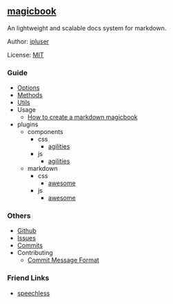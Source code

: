 ## [magicbook](#)
An lightweight and scalable docs system for markdown.

Author: [ipluser](https://github.com/ipluser)

License: [MIT](https://github.com/ipluser/magicbook/blob/gh-pages/LICENSE)

### Guide
- [Options](#public/doc/options.md)
- [Methods](#public/doc/methods.md)
- [Utils](#public/doc/utils.md)
- Usage
	- [How to create a markdown magicbook](#public/doc/usage/markdown.md)
- plugins
	- components
		- css
			- [agilities](#public/doc/plugins/components/css/agilities.md)
		- js
			- [agilities](#public/doc/plugins/components/js/agilities.md)
	- markdown
		- css
			- [awesome](#public/doc/plugins/markdown/css/awesome.md)
		- js
			- [awesome](#public/doc/plugins/markdown/js/awesome.md)

### Others
- [Github](https://github.com/ipluser/magicbook)
- [Issues](https://github.com/ipluser/magicbook/issues)
- [Commits](https://github.com/ipluser/magicbook/commits/gh-pages)
- Contributing
	- [Commit Message Format](https://github.com/angular/angular.js/blob/master/CONTRIBUTING.md#commit-message-format)

### Friend Links
- [speechless](http://ipluser.github.io/speechless/)